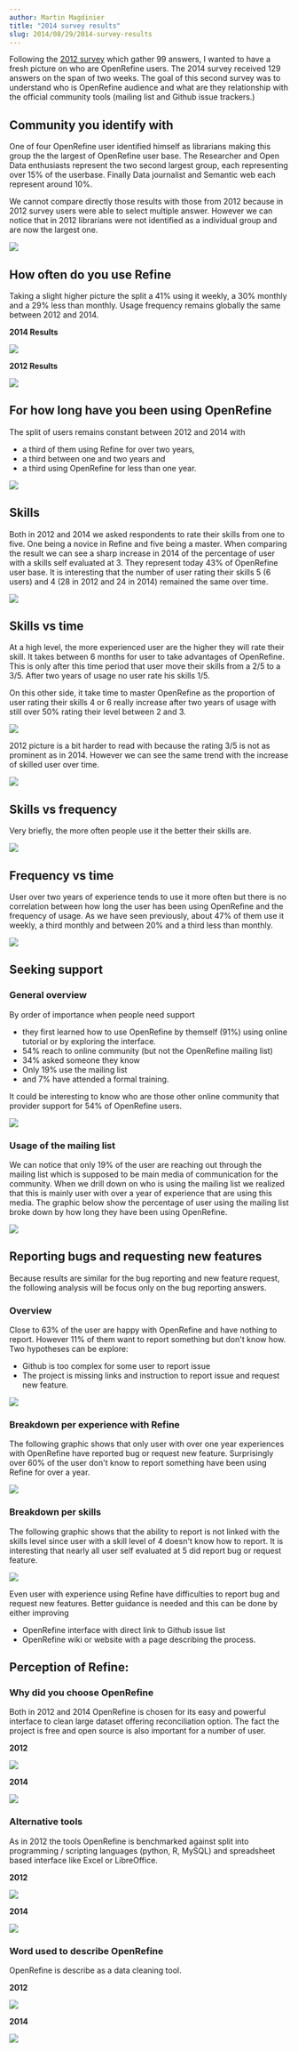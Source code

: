 ```yaml
---
author: Martin Magdinier
title: "2014 survey results"
slug: 2014/08/29/2014-survey-results
---
```


Following the [2012 survey](http://googlerefine.blogspot.ca/2012/10/google-refine-usage-survey-results.html) which gather 99 answers, I wanted to have a fresh picture on who are OpenRefine users. The 2014 survey received 129 answers on the span of two weeks. The goal of this second survey was to understand who is OpenRefine audience and what are they relationship with the official community tools (mailing list and Github issue trackers.)

## Community you identify with

One of four OpenRefine user identified himself as librarians making this group the the largest of OpenRefine user base. The Researcher and Open Data enthusiasts represent the two second largest group, each representing over 15% of the userbase. Finally Data journalist and Semantic web each represent around 10%.

We cannot compare directly those results with those from 2012 because in 2012 survey users were able to select multiple answer. However we can notice that in 2012 librarians were not identified as a individual group and are now the largest one.

[![](/img/2014survey/1.png)](/img/2014survey/1.png)

##  How often do you use Refine
Taking a slight higher picture the split a 41% using it weekly, a 30% monthly and a 29% less than monthly. Usage frequency remains globally the same between 2012 and 2014.

**2014 Results**

[![](/img/2014survey/21.png)](/img/2014survey/21.png)

**2012 Results**

<a href="http://4.bp.blogspot.com/-ay80Gmy0uxI/UH_AaxYo6hI/AAAAAAAABxg/BBAk5L6STro/s1600/03.png"><img src="http://4.bp.blogspot.com/-ay80Gmy0uxI/UH_AaxYo6hI/AAAAAAAABxg/BBAk5L6STro/s1600/03.png" class="inset" /></a>


## For how long have you been using OpenRefine
The split of users remains constant between 2012 and 2014 with
- a third of them using Refine for over two years,
- a third between one and two years and
- a third using OpenRefine for less than one year.

[![](/img/2014survey/22.png)](/img/2014survey/22.png)

## Skills
Both in 2012 and 2014 we asked respondents to rate their skills from one to five. One being a novice in Refine and five being a master. When comparing the result we can see a sharp increase in 2014 of the percentage of user with a skills self evaluated at 3. They represent today 43% of OpenRefine user base. It is interesting that the number of user rating their skills 5 (6 users) and 4  (28 in 2012 and 24 in 2014) remained the same over time.

[![](/img/2014survey/3.png)](/img/2014survey/3.png)

## Skills vs time
At a high level, the more experienced user are the higher they will rate their skill.
It takes between 6 months for user to take advantages of OpenRefine. This is only after this time period that user move their skills from a 2/5 to a 3/5. After two years of usage no user rate his skills 1/5.

On this other side, it take time to master OpenRefine as the proportion of user rating their skills 4 or 6 really increase after two years of usage with still over 50% rating their level between 2 and 3.

[![](/img/2014survey/4.png)](/img/2014survey/4.png)

2012 picture is a bit harder to read with because the rating 3/5 is not as prominent as in 2014. However we can see the same trend with the increase of skilled user over time.

[![](/img/2014survey/4-2012.png)](/img/2014survey/4-2012.png)


## Skills vs frequency
Very briefly, the more often people use it the better their skills are.

[![](/img/2014survey/5.png)](/img/2014survey/5.png)


## Frequency vs time
User over two years of experience tends to use it more often but there is no correlation between how long the user has been using OpenRefine and the frequency of usage. As we have seen previously, about 47% of them use it weekly, a third monthly and between 20% and a third less than monthly.

[![](/img/2014survey/6.png)](/img/2014survey/6.png)

## Seeking support
### General overview
By order of importance when people need support
- they first learned how to use OpenRefine by themself (91%) using online tutorial or by exploring the interface.
- 54% reach to online community (but not the OpenRefine mailing list)
- 34% asked someone they know
- Only 19% use the mailing list
- and 7% have attended a formal training.

It could be interesting to know who are those other online community that provider support for 54% of OpenRefine users.

[![](/img/2014survey/71.png)](/img/2014survey/71.png)

### Usage of the mailing list
We can notice that only 19% of the user are reaching out through the mailing list which is supposed to be main media of communication for the community. When we drill down on who is using the mailing list we realized that this is mainly user with over a year of experience that are using this media. The graphic below show the percentage of user using the mailing list broke down by how long they have been using OpenRefine.

[![](/img/2014survey/72.png)](/img/2014survey/72.png)

## Reporting bugs and requesting new features
Because results are similar for the bug reporting and new feature request, the following analysis will be focus only on the bug reporting answers.

### Overview
Close to 63% of the user are happy with OpenRefine and have nothing to report. However 11% of them want to report something but don't know how. Two hypotheses can be explore:
- Github is too complex for some user to report issue
- The project is missing links and instruction to report issue and request new feature.

[![](/img/2014survey/81.png)](/img/2014survey/81.png)

### Breakdown per experience with Refine
The following graphic shows that only user with over one year experiences with OpenRefine have reported bug or request new feature. Surprisingly over 60% of the user don't know to report something have been using Refine for over a year.

[![](/img/2014survey/82.png)](/img/2014survey/82.png)


### Breakdown per skills
The following graphic shows that the ability to report is not linked with the skills level since user with a skill level of 4 doesn't know how to report. It is interesting that nearly all user self evaluated at 5 did report bug or request feature.

[![](/img/2014survey/83.png)](/img/2014survey/83.png)

Even user with experience using Refine have difficulties to report bug and request new features. Better guidance is needed and this can be done by either improving
- OpenRefine interface with direct link to Github issue list
- OpenRefine wiki or website with a page describing the process.


## Perception of Refine:
### Why did you choose OpenRefine
Both in 2012 and 2014 OpenRefine is chosen for its easy and powerful interface to clean large dataset offering reconciliation option. The fact the project is free and open source is also important for a number of user.

**2012**

[![](/img/2014survey/why2012.png)](/img/2014survey/why2012.png)

**2014**

[![](/img/2014survey/why2014.png)](/img/2014survey/why2014.png)

### Alternative tools
As in 2012 the tools OpenRefine is benchmarked against split into programming / scripting languages (python, R, MySQL) and spreadsheet based interface like Excel or LibreOffice.

**2012**

[![](/img/2014survey/tools2012.png)](/img/2014survey/tools2012.png)

**2014**

[![](/img/2014survey/tools2014.png)](/img/2014survey/tools2014.png)

### Word used to describe OpenRefine
OpenRefine is describe as a data cleaning tool.

**2012**

[![](/img/2014survey/describe2012.png)](/img/2014survey/describe2012.png)


**2014**

[![](/img/2014survey/describe2014.png)](/img/2014survey/describe2014.png)

